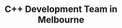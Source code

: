 ---
title: C++ Development Team in Melbourne
permalink: /landings/c---developer-melbourne
technology: C++
location: Melbourne
---